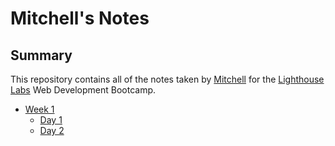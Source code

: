 # Mitchell's Notes

## Summary
This repository contains all of the notes taken by [Mitchell](https://github.com/mpizzaca) for the [Lighthouse Labs](http://lighthouselabs.ca/) Web Development Bootcamp.

* [Week 1](/Week_1)
  * [Day 1](/Week_1/Day_1)
  * [Day 2](/Week_1/Day_2)
